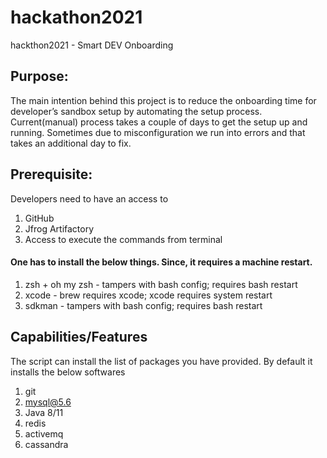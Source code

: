 # hackathon2021
hackthon2021 - Smart DEV Onboarding

## Purpose:
The main intention behind this project is to reduce the onboarding time for developer’s sandbox setup by automating the setup process. Current(manual) process takes a couple of days to get the setup up and running. Sometimes due to misconfiguration we run into errors and that takes an additional day to fix. 

## Prerequisite:
Developers need to have an access to 
1. GitHub
2. Jfrog Artifactory
3. Access to execute the commands from terminal
#### One has to install the below things. Since, it requires a machine restart. 
1. zsh + oh my zsh - tampers with bash config; requires bash restart
2. xcode - brew requires xcode; xcode requires system restart
3. sdkman - tampers with bash config; requires bash restart 

## Capabilities/Features
The script can install the list of packages you have provided. By default it installs the below softwares
1. git
2. mysql@5.6
3. Java 8/11
4. redis
5. activemq
6. cassandra
